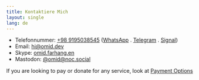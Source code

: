 ```yaml
---
title: Kontaktiere Mich
layout: single
lang: de
---
```

* Telefonnummer: [+98 9195038545](call:+989195038545) ([WhatsApp](https://wa.me/989195038545) .  [Telegram](https://telegram.me/omidfarhang) .  [Signal](https://signal.me/#p/+989195038545))
* Email: [hi@omid.dev](mailto:hi@omid.dev)
* Skype: [omid.farhang.en](skype:omid.farhang.en?chat)
* Mastodon: [@omid@noc.social](https://noc.social/@omid)

If you are looking to pay or donate for any service, look at [Payment Options](payment-options)
